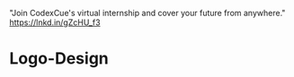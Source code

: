 "Join CodexCue's virtual internship and cover your future from anywhere."
https://lnkd.in/gZcHU_f3
# Logo-Design
